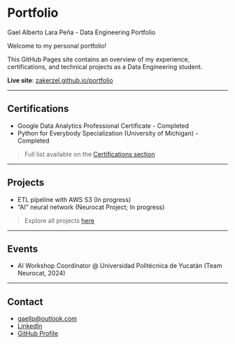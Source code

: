 # Portfolio
Gael Alberto Lara Peña - Data Engineering Portfolio

Welcome to my personal portfolio!

This GitHub Pages site contains an overview of my experience, certifications, and technical projects as a Data Engineering student.

**Live site**: [zakerzel.github.io/portfolio](https://zakerzel.github.io/portfolio)

---

## Certifications
- Google Data Analytics Professional Certificate - Completed
- Python for Everybody Specialization (University of Michigan) - Completed
> Full list available on the [Certifications section](https://zakerzel.github.io/portfolio#certifications)

---

## Projects
- ETL pipeline with AWS S3 (In progress)
- “AI” neural network (Neurocat Project; In progress)
> Explore all projects [here](https://zakerzel.github.io/portfolio#projects)

---

## Events
- AI Workshop Coordinator @ Universidad Politécnica de Yucatán (Team Neurocat, 2024)

---

## Contact
- gaellp@outlook.com
- [LinkedIn](https://linkedin.com/in/gael-alberto-lara-pe%C3%B1a-462472289/)
- [GitHub Profile](https://github.com/zakerzel)
